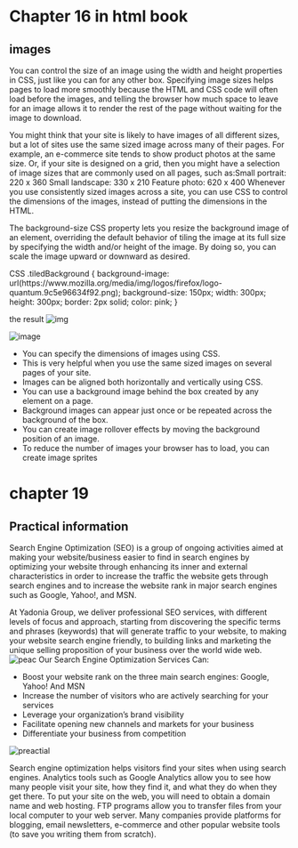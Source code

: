 # Chapter 16 in html book
## images 

You can control the size of an image using the width and height properties in CSS, just like you can for any other box. 
Specifying image sizes helps pages to load more smoothly because the HTML and CSS code will often load before the images, and telling the browser how much space to leave for an image allows it to render the rest of the page without waiting for the image to download.

You might think that your site is likely to have images of all different sizes, but a lot of sites use the same sized image across 
many of their pages. For example, an e-commerce site tends to show product photos at the same size. Or, if your site is designed on a grid, then you might have a selection of image sizes that are commonly used on all pages, such as:Small portrait: 220 x 360 Small landscape: 330 x 210 Feature photo: 620 x 400 Whenever you use consistently 
sized images across a site, you can use CSS to control the dimensions of the images, instead of putting the dimensions in the HTML.

The background-size CSS property lets you resize the background image of an element, overriding the default behavior of tiling the image at its full size by specifying the width and/or height of the image. By doing so, you can scale the image upward or downward as desired.

<div class="tiledBackground">
</div>
CSS
.tiledBackground {
  background-image: url(https://www.mozilla.org/media/img/logos/firefox/logo-quantum.9c5e96634f92.png);
  background-size: 150px;
  width: 300px;
  height: 300px;
  border: 2px solid;
  color: pink;
}

the result 
![img](https://developer.mozilla.org/en-US/docs/Web/CSS/CSS_Backgrounds_and_Borders/Resizing_background_images/s.codepen.io_richienb_debug_lonxgp_pnkvygvggyxa.png)

![image](https://css-tricks.com/wp-content/uploads/2020/09/clamp-ex.svg)

- You can specify the dimensions of images using CSS. 
- This is very helpful when you use the same sized images on several pages of your site.
- Images can be aligned both horizontally and vertically 
using CSS.
- You can use a background image behind the box created by any element on a page. 
- Background images can appear just once or be repeated across the background of the box.
- You can create image rollover effects by moving the background position of an image.
- To reduce the number of images your browser has to  load, you can create image sprites
# chapter 19 
## Practical information

Search Engine Optimization (SEO) is a group of ongoing activities aimed at making your website/business easier to find in search engines by optimizing your website through enhancing its inner and external characteristics in order to increase the traffic the website gets through search engines and to increase the website rank in major search engines such as Google, Yahoo!, and MSN.

At Yadonia Group, we deliver professional SEO services, with different levels of focus and approach, starting from discovering the specific terms and phrases (keywords) that will generate traffic to your website, to making your website search engine friendly, to building links and marketing the unique selling proposition of your business over the world wide web.
![peac](https://wordstream-files-prod.s3.amazonaws.com/s3fs-public/styles/simple_image/public/images/media/images/Google-SEO-Guide-Search-Results.jpg?0OCJCKzM6PGQH4_b0bCNRvWUu4R7HcG3&itok=y83nf0UD)
Our Search Engine Optimization Services Can:

- Boost your website rank on the three main search engines: Google, Yahoo! And MSN
- Increase the number of visitors who are actively searching for your services
- Leverage your organization’s brand visibility
- Facilitate opening new channels and markets for your business
- Differentiate your business from competition

![preactial](https://i0.wp.com/www.mcdowelltechnologysolutions.com/wp-content/uploads/2019/11/search-engine-optimization.jpg?w=600&ssl=1)

Search engine optimization helps visitors find your 
sites when using search engines.
Analytics tools such as Google Analytics allow you to 
see how many people visit your site, how they find it, 
and what they do when they get there.
To put your site on the web, you will need to obtain a 
domain name and web hosting.
FTP programs allow you to transfer files from your 
local computer to your web server.
Many companies provide platforms for blogging, email 
newsletters, e-commerce and other popular website 
tools (to save you writing them from scratch).
